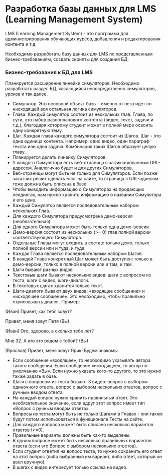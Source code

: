 # Разработка базы данных для LMS (Learning Management System)
LMS (Learning Management System) - это программа для администрирования обучающих курсов, добавления и редактирования контента и т.д.

Необходимо разработать базу данных для LMS по представленным бизнес-требованиям, создать скрипты для создания БД.


###  Бизнес-требования к БД для LMS 
Планируется расширение линейки симуляторов.
Необходимо разработать раздел БД, касающийся непосредственно симуляторов, уроков и так далее.
- Симулятор. Это основной объект базы - именно от него идет по нисходящей вся остальная логика симуляторов.
- Глава. Каждый симулятор состоит из нескольких глав. Глава, по сути, это набор разнопланового контента (видео, текст, задачи и т.д.), благодаря которому студент может в полной мере освоить одну конкретную тему.
- Шаг. Каждая глава каждого симулятора состоит из Шагов. Шаг - это одна единица контента. Например: одно видео, один параграф текста или одна задача. Комбинация таких Шагов образует целую главу.
- Планируется делать линейку Симуляторов.
- У каждого Симулятора есть веб-страница с зафиксированным URL-адресом. Аналогично будет и для других Симуляторов.
- Веб-страницы могут быть не только для Симуляторов. Если позже заказчик решит сделать Блог на сайте, то страница с URL-адресом тоже должна быть описана в базе.
- Чтобы выводить информацию о Симуляторах на продающих лендингах, нам нужно хранить информацию о названии Симулятора и его цене.
- Каждый Симулятор является последовательным набором нескольких Глав.
- Для каждого Симулятора предусмотрена демо-версия (необязательная).
- Для одного Симулятора может быть только одна демо-версия.
- Демо-версия состоит из нескольких (>= 0) глав полной версии соответствующего Симулятора.
- Отдельные Главы могут входить в состав: только демо, только полной версии или и туда, и туда.
- Каждая Глава является последовательным набором Шагов.
- В каждой Главе конкретный Шаг может быть доступен: только в демо-версии, только в полной версии или и там, и там.
- Шаги бывают разных видов
- Текстовые шаги бывают нескольких видов: шаги с вопросом из теста, шаги с видео, шаги-диалоги.
- В текстовых шагах хранится только текст.
- Шаги-диалоги бывают двух видов: «входящее сообщение» и «исходящее сообщение». Это необходимо, чтобы правильно отрисовывать диалог. Пример:

(Иван) Привет, как тебя зовут?

Привет, меня зовут Петя (Вы)

(Иван) Ого, здорово, а сколько тебе лет?

Мне 32. А кто это рядом с тобой? (Вы)

(Ярослав) Привет, меня зовут Ярик! Будем знакомы.
- Если сообщение «входящее», то необходимо указывать автора такого сообщения. Если сообщение «исходящее», то автор по умолчанию «Вы». Если нужно указать кого-то другого, то это нужно также задать в базе.
- Шаги с вопросом из теста бывают 3 видов: вопрос с выбором одиночного ответа, вопрос с выбором нескольких ответов, вопрос с ручным вводом ответа.
- На каждый вопрос нужно хранить правильный ответ. Это необязательное значение, если вдруг этот вопрос имеет тип «Вопрос с ручным вводом ответа».
- Вопросы из теста могут быть не только Шагами в Главах - они также будут потом использоваться в функционале Тесты на сайте. 
- Для каждого вопроса может быть описано несколько вариантов ответов (>=0).
- Правильные варианты должны быть как-то выделены.
- В одном вопросе может быть несколько правильных вариантов ответа (если это Вопрос с выбором нескольких ответов).
- Если студент ответил на вопрос теста, то нужно сохранить его ответ на этот вопрос (либо выбранный им вариант, либо ответ, который он ввел вручную).
- В шагах с видео интересует только ссылка на видео.
